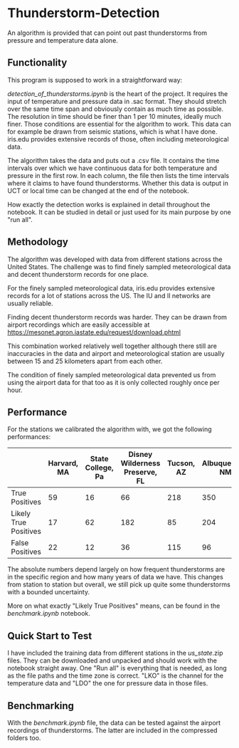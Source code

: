# Thunderstorm-Detection
An algorithm is provided that can point out past thunderstorms from pressure and temperature data alone.

## Functionality
This program is supposed to work in a straightforward way:

*detection_of_thunderstorms.ipynb* is the heart of the project. It requires the input of temperature and pressure data in .sac format.
They should stretch over the same time span and obviously contain as much time as possible. 
The resolution in time should be finer than 1 per 10 minutes, ideally much finer.
Those conditions are essential for the algorithm to work.
This data can for example be drawn from seismic stations, which is what I have done. 
iris.edu provides extensive records of those, often including meteorological data.

The algorithm takes the data and puts out a .csv file.
It contains the time intervals over which we have continuous data for both temperature and pressure in the first row.
In each column, the file then lists the time intervals where it claims to have found thunderstorms.
Whether this data is output in UCT or local time can be changed at the end of the notebook.

How exactly the detection works is explained in detail throughout the notebook.
It can be studied in detail or just used for its main purpose by one "run all".

## Methodology
The algorithm was developed with data from different stations across the United States. 
The challenge was to find finely sampled meteorological data and decent thunderstorm records for one place.

For the finely sampled meteorological data, iris.edu provides extensive records for a lot of stations across the US. 
The IU and II networks are usually reliable.

Finding decent thunderstorm records was harder.
They can be drawn from airport recordings which are easily accessible at https://mesonet.agron.iastate.edu/request/download.phtml 

This combination worked relatively well together although there still are inaccuracies in the data and airport and meteorological station are usually between 15 and 25 kilometers apart from each other.

The condition of finely sampled meteorological data prevented us from using the airport data for that too as it is only collected roughly once per hour.

## Performance
For the stations we calibrated the algorithm with, we got the following performances:

| | Harvard, MA | State College, Pa | Disney Wilderness Preserve, FL | Tucson, AZ | Albuquerque, NM |
|----------|----------|----------|----------|----------|----------|
| True Positives | 59 | 16 | 66 | 218 | 350 |
| Likely True Positives | 17 | 62 | 182 | 85 | 204 |
| False Positives | 22 | 12 | 36 | 115 | 96 |

The absolute numbers depend largely on how frequent thunderstorms are in the specific region and how many years of data we have.
This changes from station to station but overall, we still pick up quite some thunderstorms with a bounded uncertainty.

More on what exactly "Likely True Positives" means, can be found in the *benchmark.ipynb* notebook.

## Quick Start to Test
I have included the training data from different stations in the *us_state*.zip files.
They can be downloaded and unpacked and should work with the notebook straight away.
One "Run all" is everything that is needed, as long as the file paths and the time zone is correct.
"LKO" is the channel for the temperature data and "LDO" the one for pressure data in those files.

## Benchmarking
With the *benchmark.ipynb* file, the data can be tested against the airport recordings of thunderstorms.
The latter are included in the compressed folders too.
